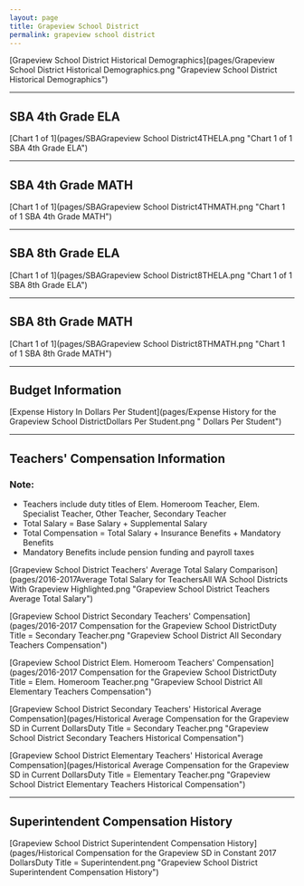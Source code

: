 ```yaml
---
layout: page
title: Grapeview School District
permalink: grapeview school district
---
```



[Grapeview School District Historical Demographics](pages/Grapeview School District Historical Demographics.png "Grapeview School District Historical Demographics")

___

## SBA 4th Grade ELA

[Chart 1 of 1](pages/SBAGrapeview School District4THELA.png "Chart 1 of 1 SBA 4th Grade ELA")


___

## SBA 4th Grade MATH

[Chart 1 of 1](pages/SBAGrapeview School District4THMATH.png "Chart 1 of 1 SBA 4th Grade MATH")


___

## SBA 8th Grade ELA

[Chart 1 of 1](pages/SBAGrapeview School District8THELA.png "Chart 1 of 1 SBA 8th Grade ELA")


___

## SBA 8th Grade MATH

[Chart 1 of 1](pages/SBAGrapeview School District8THMATH.png "Chart 1 of 1 SBA 8th Grade MATH")


___

## Budget Information

[Expense History In Dollars Per Student](pages/Expense History for the Grapeview School DistrictDollars Per Student.png " Dollars Per Student")


___

## Teachers' Compensation Information
### Note:
- Teachers include duty titles of Elem. Homeroom Teacher, Elem. Specialist Teacher, Other Teacher, Secondary Teacher
- Total Salary = Base Salary + Supplemental Salary
- Total Compensation = Total Salary + Insurance Benefits + Mandatory Benefits
- Mandatory Benefits include pension funding and payroll taxes

[Grapeview School District Teachers' Average Total Salary Comparison](pages/2016-2017Average Total Salary for TeachersAll WA School Districts With Grapeview Highlighted.png "Grapeview School District Teachers Average Total Salary")

[Grapeview School District Secondary Teachers' Compensation](pages/2016-2017 Compensation for the Grapeview School DistrictDuty Title = Secondary Teacher.png "Grapeview School District All Secondary Teachers Compensation")

[Grapeview School District Elem. Homeroom Teachers' Compensation](pages/2016-2017 Compensation for the Grapeview School DistrictDuty Title = Elem. Homeroom Teacher.png "Grapeview School District All Elementary Teachers Compensation")

[Grapeview School District Secondary Teachers' Historical Average Compensation](pages/Historical Average Compensation for the Grapeview SD in Current DollarsDuty Title = Secondary Teacher.png "Grapeview School District Secondary Teachers Historical Compensation")

[Grapeview School District Elementary Teachers' Historical Average Compensation](pages/Historical Average Compensation for the Grapeview SD in Current DollarsDuty Title = Elementary Teacher.png "Grapeview School District Elementary Teachers Historical Compensation")


___

## Superintendent Compensation History

[Grapeview School District Superintendent Compensation History](pages/Historical Compensation for the Grapeview SD in Constant 2017 DollarsDuty Title = Superintendent.png "Grapeview School District Superintendent Compensation History")

